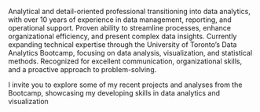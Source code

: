 Analytical and detail-oriented professional transitioning into data analytics, with over 10 years of experience in data management, reporting, and operational support. Proven ability to streamline processes, enhance organizational efficiency, and present complex data insights. Currently expanding technical expertise through the University of Toronto’s Data Analytics Bootcamp, focusing on data analysis, visualization, and statistical methods. Recognized for excellent communication, organizational skills, and a proactive approach to problem-solving.

I invite you to explore some of my recent projects and analyses from the Bootcamp, showcasing my developing skills in data analytics and visualization
